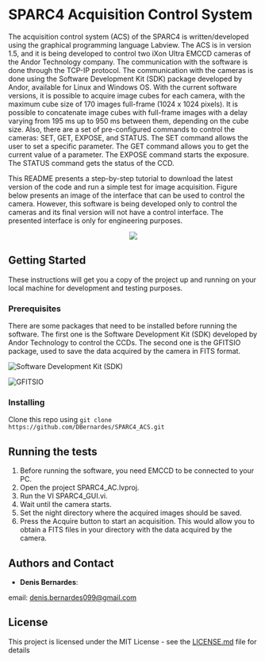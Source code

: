 # SPARC4 Acquisition Control System
The acquisition control system (ACS) of the SPARC4 is written/developed using the graphical programming language Labview. The ACS is in version 1.5, and it is being developed to control two iXon Ultra EMCCD cameras of the Andor Technology company. The communication with the software is done through the TCP-IP protocol. The communication with the cameras is done using the Software Development Kit (SDK) package developed by Andor, available for Linux and Windows OS. With the current software versions, it is possible to acquire image cubes for each camera, with the maximum cube size of 170 images full-frame (1024 x 1024 pixels). It is possible to concatenate image cubes with full-frame images with a delay varying from 195 ms up to 950 ms between them, depending on the cube size. Also, there are a set of pre-configured commands to control the cameras: SET, GET, EXPOSE, and STATUS. The SET command allows the user to set a specific parameter. The GET command allows you to get the current value of a parameter. The EXPOSE command starts the exposure. The STATUS command gets the status of the CCD.

This README presents a step-by-step tutorial to download the latest version of the code and run a simple test for image acquisition. Figure below presents an image of the interface that can be used to control the camera. However, this software is being developed only to control the cameras and its final version will not have a control interface. The presented interface is only for engineering purposes. 

<p align="center">
  <img src="https://github.com/DBernardes/SPARC4_ACS/blob/master/SPARC4_ACS_GEI.png" />
</p>

 
## Getting Started

These instructions will get you a copy of the project up and running on your local machine for development and testing purposes. 

### Prerequisites
There are some packages that need to be installed before running the software. The first one is the Software Development Kit (SDK) developed by Andor Technology to control the CCDs. The second one is the GFITSIO package, used to save the data acquired by the camera in FITS format. 

![Software Development Kit (SDK)](https://andor.oxinst.com/products/software-development-kit/)

![GFITSIO](https://github.com/USNavalResearchLaboratory/GFITSIO)


### Installing
Clone this repo using ``` git clone https://github.com/DBernardes/SPARC4_ACS.git ```

## Running the tests
1. Before running the software, you need EMCCD to be connected to your PC.
2. Open the project SPARC4_AC.lvproj.
3. Run the VI SPARC4_GUI.vi.
4. Wait until the camera starts.
5. Set the night directory where the acquired images should be saved.
6. Press the Acquire button to start an acquisition. This would allow you to obtain a FITS files in your directory with the data acquired by the camera.

## Authors and Contact

* **Denis Bernardes**: 

email: denis.bernardes099@gmail.com 

## License

This project is licensed under the MIT License - see the [LICENSE.md](LICENSE.md) file for details
